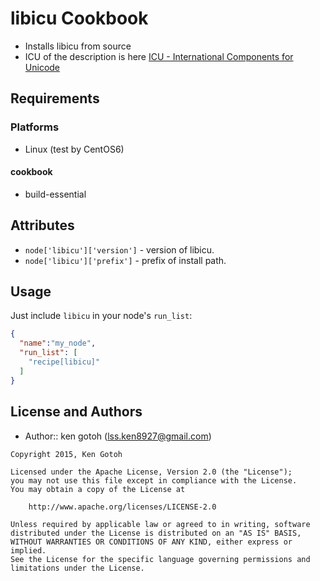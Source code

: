 libicu Cookbook
============
* Installs libicu from source
* ICU of the description is here [ICU - International Components for Unicode](http://site.icu-project.org)

Requirements
------------
### Platforms
- Linux (test by CentOS6)

#### cookbook
- build-essential

Attributes
----------
* `node['libicu']['version']` - version of libicu.
* `node['libicu']['prefix']`  - prefix of install path.

Usage
-----
Just include `libicu` in your node's `run_list`:

```json
{
  "name":"my_node",
  "run_list": [
    "recipe[libicu]"
  ]
}
```

License and Authors
-------------------
* Author:: ken gotoh (lss.ken8927@gmail.com)

```text
Copyright 2015, Ken Gotoh

Licensed under the Apache License, Version 2.0 (the "License");
you may not use this file except in compliance with the License.
You may obtain a copy of the License at

    http://www.apache.org/licenses/LICENSE-2.0

Unless required by applicable law or agreed to in writing, software
distributed under the License is distributed on an "AS IS" BASIS,
WITHOUT WARRANTIES OR CONDITIONS OF ANY KIND, either express or implied.
See the License for the specific language governing permissions and
limitations under the License.
```